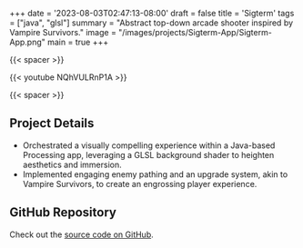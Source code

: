 +++
date = '2023-08-03T02:47:13-08:00'
draft = false
title = 'Sigterm'
tags = ["java", "glsl"]
summary = "Abstract top-down arcade shooter inspired by Vampire Survivors."
image = "/images/projects/Sigterm-App/Sigterm-App.png"
main = true
+++

{{< spacer >}}

{{< youtube NQhVULRnP1A >}}

{{< spacer >}}

## Project Details

- Orchestrated a visually compelling experience within a Java-based Processing app, leveraging a GLSL background shader to heighten aesthetics and immersion.
- Implemented engaging enemy pathing and an upgrade system, akin to Vampire Survivors, to create an engrossing player experience.

## GitHub Repository

Check out the [source code on GitHub](https://github.com/Lingo56/Sigterm).
